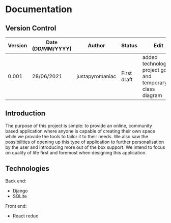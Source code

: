 # Documentation

## Version Control

| Version | Date (DD/MM/YYYY) | Author | Status | Edit |
| ------- | ----------------- | ------ | ------ | ---- |
| 0.001   | 28/06/2021 | justapyromaniac | First draft | added technologies, project goal and temporary class diagram |


## Introduction

The purpose of this project is simple: to provide an online, community based application where anyone is capable of creating their own space while we provide the tools to tailor it to their needs. We also saw the possibilities of opening up this type of application to further personalisation by the user and introducing more out of the box support. We intend to focus on quality of life first and foremost when designing this application.


## Technologies

Back end:

- Django
- SQLite


Front end:

- React redux


